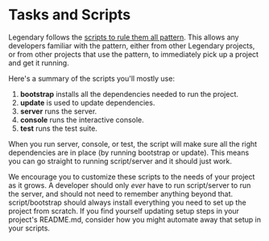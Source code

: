 # Tasks and Scripts

Legendary follows the [scripts to rule them all pattern](https://github.com/github/scripts-to-rule-them-all). This allows any developers familiar with the pattern,
either from other Legendary projects, or from other projects that use the pattern,
to immediately pick up a project and get it running.

Here's a summary of the scripts you'll mostly use:

1. **bootstrap** installs all the dependencies needed to run the project.
2. **update** is used to update dependencies.
3. **server** runs the server.
4. **console** runs the interactive console.
5. **test** runs the test suite.

When you run server, console, or test, the script will make sure all the right
dependencies are in place (by running bootstrap or update). This means you can
go straight to running script/server and it should just work.

We encourage you to customize these scripts to the needs of your project as it grows. A developer should only _ever_ have to run script/server to run the server,
and should not need to remember anything beyond that. script/bootstrap should always install everything you need to set up the project from scratch. If you
find yourself updating setup steps in your project's README.md, consider how you
might automate away that setup in your scripts.
